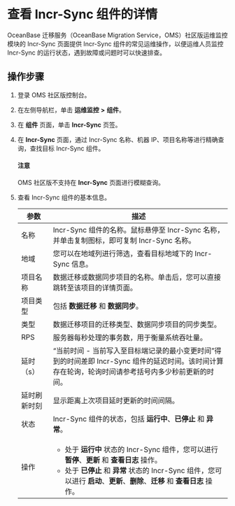 # 查看 Incr-Sync 组件的详情

OceanBase 迁移服务（OceanBase Migration Service，OMS）社区版运维监控模块的 Incr-Sync 页面提供 Incr-Sync 组件的常见运维操作，以便运维人员监控 Incr-Sync 的运行状态，遇到故障或问题时可以快速排查。

## 操作步骤

1. 登录 OMS 社区版控制台。

2. 在左侧导航栏，单击 **运维监控** **\>** **组件**。

3. 在 **组件** 页面，单击 **Incr-Sync** 页签。

4. 在 **Incr-Sync** 页面，通过 Incr-Sync 名称、机器 IP、项目名称等进行精确查询，查找目标 Incr-Sync 组件。

    <main id="notice" type='notice'>
    <h4>注意</h4>
    <p>OMS 社区版不支持在 <strong>Incr-Sync</strong> 页面进行模糊查询。</p>
    </main>

5. 查看 Incr-Sync 组件的基本信息。

   | **参数** |                                                                                       **描述**                                                                                       |
   |--------|------------------------------------------------------------------------------------------------------------------------------------------------------------------------------------|
   | 名称     | Incr-Sync 组件的名称。鼠标悬停至 Incr-Sync 名称，并单击复制图标，即可复制 Incr-Sync 名称。                                                                                                     |
   | 地域     | 您可以在地域列进行筛选，查看目标地域下的 Incr-Sync 信息。    |
   | 项目名称   | 数据迁移或数据同步项目的名称。单击后，您可以直接跳转至该项目的详情页面。                                                                                                                                                |
   | 项目类型     | 包括 **数据迁移** 和 **数据同步**。         |
   | 类型         | 数据迁移项目的迁移类型、数据同步项目的同步类型。|
   | RPS    | 服务器每秒处理的事务数，用于衡量系统吞吐量。               |
   | 延时（s）  | “当前时间 - 当前写入至目标端记录的最小变更时间”得到的时间差即 Incr-Sync 组件的延迟时间。该时间计算存在轮询，轮询时间请参考括号内多少秒前更新的时间。                                                                                                                            |
   | 延时刷新时刻 | 显示距离上次项目延时更新的时间间隔。|
   | 状态     | Incr-Sync 组件的状态，包括 **运行中**、**已停止** 和 **异常**。                                                                                                                          |
   | 操作     | <ul><li>处于 **运行中** 状态的 Incr-Sync 组件，您可以进行 **暂停**、**更新** 和 **查看日志** 操作。<li>处于 **已停止** 和 **异常** 状态的 Incr-Sync 组件，您可以进行 **启动**、**更新**、**删除**、**迁移** 和 **查看日志** 操作。                               |
